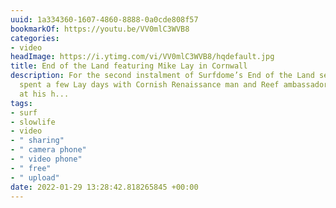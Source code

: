 ```yaml
---
uuid: 1a334360-1607-4860-8888-0a0cde808f57
bookmarkOf: https://youtu.be/VV0mlC3WVB8
categories:
- video
headImage: https://i.ytimg.com/vi/VV0mlC3WVB8/hqdefault.jpg
title: End of the Land featuring Mike Lay in Cornwall
description: For the second instalment of Surfdome’s End of the Land series, they
  spent a few Lay days with Cornish Renaissance man and Reef ambassador Mike Lay,
  at his h...
tags:
- surf
- slowlife
- video
- " sharing"
- " camera phone"
- " video phone"
- " free"
- " upload"
date: 2022-01-29 13:28:42.818265845 +00:00
---
```


